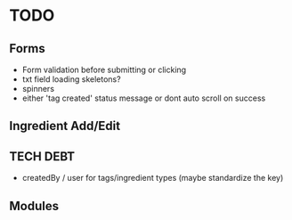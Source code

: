 # TODO

## Forms
* Form validation before submitting or clicking
* txt field loading skeletons?
* spinners
* either 'tag created' status message or dont auto scroll on success

## Ingredient Add/Edit

## TECH DEBT
* createdBy / user for tags/ingredient types (maybe standardize the key)

## Modules